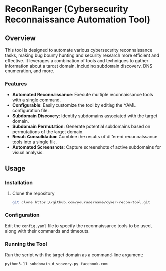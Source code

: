# ReconRanger (Cybersecurity Reconnaissance Automation Tool)

## Overview

This tool is designed to automate various cybersecurity reconnaissance tasks, making bug bounty hunting and security research more efficient and effective. It leverages a combination of tools and techniques to gather information about a target domain, including subdomain discovery, DNS enumeration, and more.

### Features

- **Automated Reconnaissance**: Execute multiple reconnaissance tools with a single command.
- **Configurable**: Easily customize the tool by editing the YAML configuration file.
- **Subdomain Discovery**: Identify subdomains associated with the target domain.
- **Subdomain Permutation**: Generate potential subdomains based on permutations of the target domain.
- **Result Consolidation**: Combine the results of different reconnaissance tools into a single file.
- **Automated Screenshots**: Capture screenshots of active subdomains for visual analysis.

## Usage

### Installation

1. Clone the repository:

    ```bash
    git clone https://github.com/yourusername/cyber-recon-tool.git
    ```

### Configuration

Edit the `config.yaml` file to specify the reconnaissance tools to be used, along with their commands and timeouts.

### Running the Tool

Run the script with the target domain as a command-line argument:

```bash
python3.11 subdomain_discovery.py facebook.com
